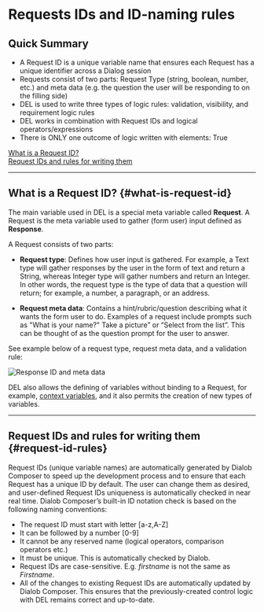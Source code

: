 # Requests IDs and ID-naming rules

## Quick Summary

* A Request ID is a unique variable name that ensures each Request has a unique identifier across a Dialog session
* Requests consist of two parts: Request Type (string, boolean, number, etc.) and meta data (e.g. the question the user will be responding to on the filling side)
* DEL is used to write three types of logic rules: validation, visibility, and requirement logic rules
* DEL works in combination with Request IDs and logical operators/expressions
* There is ONLY one outcome of logic written with elements: True

[What is a Request ID?](#what-is-request-id)  
[Request IDs and rules for writing them](#request-id-rules)  

---

## What is a Request ID? {#what-is-request-id}

The main variable used in DEL is a special meta variable called **Request**. A Request is the meta variable used to gather (form user) input defined as **Response**.

A Request consists of two parts:

* **Request type**: Defines how user input is gathered. For example, a Text type will gather responses by the user in the form of text and return a String, whereas Integer type will gather numbers and return an Integer.  In other words, the request type is the type of data that a question will return; for example, a number, a paragraph, or an address.

* **Request meta data**: Contains a hint/rubric/question describing what it wants the form user to do. Examples of a request include prompts such as "What is your name?" Take a picture” or “Select from the list”.  This can be thought of as the question prompt for the user to answer. 

See example below of a request type, request meta data, and a validation rule:

![Response ID and meta data](expressions/request-id-example.png)

DEL also allows the defining of variables without binding to a Request, for example, [context variables](https://docs.dialob.io/dialob-variables/), and it also permits the creation of new types of variables.

---

## Request IDs and rules for writing them {#request-id-rules}

Request IDs (unique variable names) are automatically generated by Dialob Composer to speed up the development process and to ensure that each Request has a unique ID by default. The user can change them as desired, and user-defined Request IDs uniqueness is automatically checked in near real time. Dialob Composer’s built-in ID notation check is based on the following naming conventions:

* The request ID must start with letter [a-z,A-Z]
* It can be followed by a number [0-9]
* It cannot be any reserved name (logical operators, comparison operators etc.)
* It must be unique. This is automatically checked by Dialob.
* Request IDs are case-sensitive. E.g. _firstname_ is not the same as _Firstname_.
* All of the changes to existing Request IDs are automatically updated by Dialob Composer. This ensures that the previously-created control logic with DEL remains correct and up-to-date.

